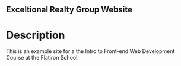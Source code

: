 Exceltional Realty Group Website
---

# Description

This is an example site for a the Intro to Front-end Web Development Course at the Flatiron School.
